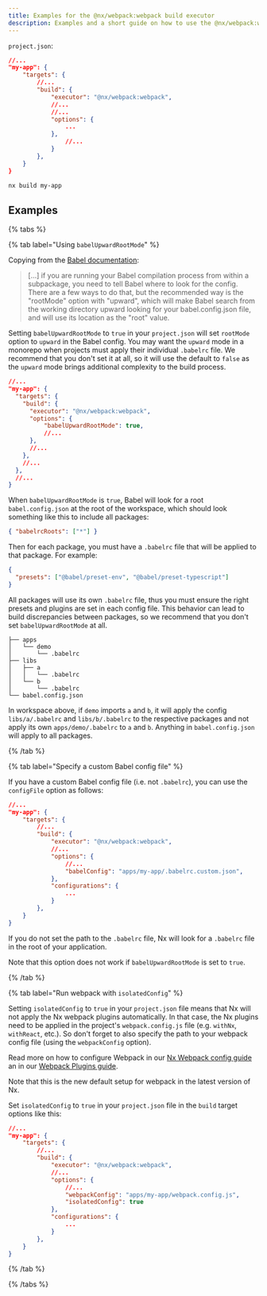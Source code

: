 ```yaml
---
title: Examples for the @nx/webpack:webpack build executor
description: Examples and a short guide on how to use the @nx/webpack:webpack build executor
---
```


`project.json`:

```json
//...
"my-app": {
    "targets": {
        //...
        "build": {
            "executor": "@nx/webpack:webpack",
            //...
            //...
            "options": {
                ...
            },
                //...
            }
        },
    }
}
```

```bash
nx build my-app
```

## Examples

{% tabs %}

{% tab label="Using `babelUpwardRootMode`" %}

Copying from the [Babel documentation](https://babeljs.io/docs/config-files#root-babelconfigjson-file):

> [...] if you are running your Babel compilation process from within a subpackage, you need to tell Babel where to look for the config. There are a few ways to do that, but the recommended way is the "rootMode" option with "upward", which will make Babel search from the working directory upward looking for your babel.config.json file, and will use its location as the "root" value.

Setting `babelUpwardRootMode` to `true` in your `project.json` will set `rootMode` option to `upward` in the Babel config. You may want the `upward` mode in a monorepo when projects must apply their individual `.babelrc` file. We recommend that you don't set it at all, so it will use the default to `false` as the `upward` mode brings additional complexity to the build process.

```json
//...
"my-app": {
  "targets": {
    "build": {
      "executor": "@nx/webpack:webpack",
      "options": {
          "babelUpwardRootMode": true,
          //...
      },
      //...
    },
    //...
  },
  //...
}
```

When `babelUpwardRootMode` is `true`, Babel will look for a root `babel.config.json` at the root of the workspace, which should look something like this to include all packages:

```json
{ "babelrcRoots": ["*"] }
```

Then for each package, you must have a `.babelrc` file that will be applied to that package. For example:

```json
{
  "presets": ["@babel/preset-env", "@babel/preset-typescript"]
}
```

All packages will use its own `.babelrc` file, thus you must ensure the right presets and plugins are set in each config file. This behavior can lead to build discrepancies between packages, so we recommend that you don't set `babelUpwardRootMode` at all.

```treeview
├── apps
│   └── demo
│       └── .babelrc
├── libs
│   ├── a
│   │   └── .babelrc
│   └── b
│       └── .babelrc
└── babel.config.json
```

In workspace above, if `demo` imports `a` and `b`, it will apply the config `libs/a/.babelrc` and `libs/b/.babelrc` to the respective packages and not apply its own `apps/demo/.babelrc` to `a` and `b`. Anything in `babel.config.json` will apply to all packages.

{% /tab %}

{% tab label="Specify a custom Babel config file" %}

If you have a custom Babel config file (i.e. not `.babelrc`), you can use the `configFile` option as follows:

```json
//...
"my-app": {
    "targets": {
        //...
        "build": {
            "executor": "@nx/webpack:webpack",
            //...
            "options": {
                //...
                "babelConfig": "apps/my-app/.babelrc.custom.json",
            },
            "configurations": {
                ...
            }
        },
    }
}
```

If you do not set the path to the `.babelrc` file, Nx will look for a `.babelrc` file in the root of your application.

Note that this option does not work if `babelUpwardRootMode` is set to `true`.

{% /tab %}

{% tab label="Run webpack with `isolatedConfig`" %}

Setting `isolatedConfig` to `true` in your `project.json` file means that Nx will not apply the Nx webpack plugins automatically. In that case, the Nx plugins need to be applied in the project's `webpack.config.js` file (e.g. `withNx`, `withReact`, etc.). So don't forget to also specify the path to your webpack config file (using the `webpackConfig` option).

Read more on how to configure Webpack in our [Nx Webpack config guide](/recipes/webpack/webpack-config-setup) an in our [Webpack Plugins guide](/recipes/webpack/webpack-plugins).

Note that this is the new default setup for webpack in the latest version of Nx.

Set `isolatedConfig` to `true` in your `project.json` file in the `build` target options like this:

```json
//...
"my-app": {
    "targets": {
        //...
        "build": {
            "executor": "@nx/webpack:webpack",
            //...
            "options": {
                //...
                "webpackConfig": "apps/my-app/webpack.config.js",
                "isolatedConfig": true
            },
            "configurations": {
                ...
            }
        },
    }
}
```

{% /tab %}

{% /tabs %}